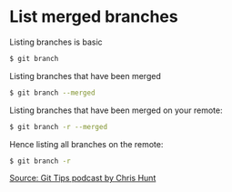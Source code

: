 # List merged branches

Listing branches is basic

```bash
$ git branch
```

Listing branches that have been merged

```bash
$ git branch --merged
```

Listing branches that have been merged on your remote: 

```bash
$ git branch -r --merged
```

Hence listing all branches on the remote:

```bash
$ git branch -r
```

[Source: Git Tips podcast by Chris Hunt](https://www.briefs.fm/git-tips/24)
